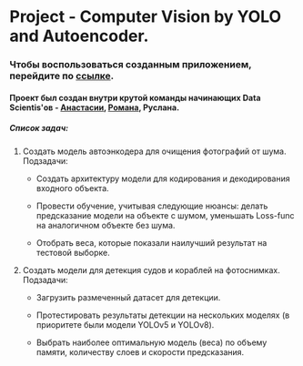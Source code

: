 # Project - Computer Vision by YOLO and Autoencoder.

### Чтобы воспользоваться созданным приложением, перейдите по [ссылке](https://computervision-yolo.streamlit.app).

#### Проект был создан внутри крутой команды начинающих Data Scientis'ов - [Анастасии](https://github.com/AnastasiaMozhayskaya), [Романа](https://github.com/r-makushkin), Руслана.
 
##### Список задач:
1. Создать модель автоэнкодера для очищения фотографий от шума.  
Подзадачи:

   - Создать архитектуру модели для кодирования и декодирования входного объекта.

   - Провести обучение, учитывая следующие нюансы: делать предсказание модели на объекте с шумом, уменьшать Loss-func на аналогичном объекте без шума.

   - Отобрать веса, которые показали наилучший результат на тестовой выборке.

2. Создать модели для детекция судов и кораблей на фотоснимках.  
Подзадачи:

   - Загрузить размеченный датасет для детекции.

   - Протестировать результаты детекции на нескольких моделях (в приоритете были модели YOLOv5 и YOLOv8).

   - Выбрать наиболее оптимальную модель (веса) по объему памяти, количеству слоев и скорости предсказания.
